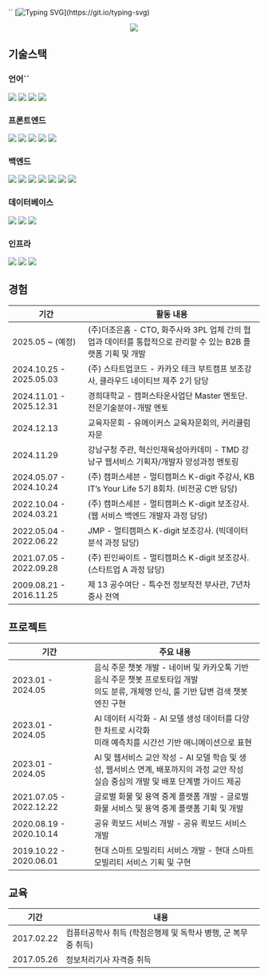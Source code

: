 
``
[![Typing SVG](https://readme-typing-svg.demolab.com/?lines=안녕하세요+이상엽(leo.lee)의+프로필+입니다;화면을+아래로+내려주세요+🙂)](https://git.io/typing-svg)

<div align="center">
  <img src="https://github.com/oka1313/oka1313/assets/101691440/92118a53-c5b6-40bc-b130-bf8c398d7b51" />
</div>


## 기술스택

### 언어``
<p> 
  <img src="https://img.shields.io/badge/-JavaScript-F7DF1E?style=flat-square&logo=JavaScript&logoColor=white"/> 
  <img src="https://img.shields.io/badge/-TypeScript-3178C6?style=flat-square&logo=TypeScript&logoColor=white"/> 
  <img src="https://img.shields.io/badge/-Java-007396?style=flat-square&logo=Java&logoColor=white"/> 
  <img src="https://img.shields.io/badge/-Python-3776AB?style=flat-square&logo=Python&logoColor=white"/> 
</p>

### 프론트엔드

<p>
    <img src="https://img.shields.io/badge/-Next.js-000000?style=flat-square&logo=Next.js&logoColor=white"/>
    <img src="https://img.shields.io/badge/-React-61DAFB?style=flat-square&logo=React&logoColor=white"/>
    <img src="https://img.shields.io/badge/-Vue.js-42B883?style=flat-square&logo=Vue.js&logoColor=white"/>
    <img src="https://img.shields.io/badge/-HTML5-E34F26?style=flat-square&logo=HTML5&logoColor=white"/>
    <img src="https://img.shields.io/badge/-CSS3-1572B6?style=flat-square&logo=CSS3&logoColor=white"/>
</p>

### 백엔드

<p>
    <img src="https://img.shields.io/badge/-Spring%20Boot-6DB33F?style=flat-square&logo=Spring%20Boot&logoColor=white"/>
    <img src="https://img.shields.io/badge/-Spring-6DB33F?style=flat-square&logo=Spring&logoColor=white"/>
    <img src="https://img.shields.io/badge/-Node.js-339933?style=flat-square&logo=Node.js&logoColor=white"/>
    <img src="https://img.shields.io/badge/-Express-000000?style=flat-square&logo=Express&logoColor=white"/>
    <img src="https://img.shields.io/badge/-Koa-000000?style=flat-square&logo=Koa&logoColor=white"/>
    <img src="https://img.shields.io/badge/-JSP-007396?style=flat-square&logo=java&logoColor=white"/>
    <img src="https://img.shields.io/badge/-PHP-777BB4?style=flat-square&logo=PHP&logoColor=white"/>
</p>

### 데이터베이스
<p>
    <img src="https://img.shields.io/badge/-MySQL-F29111?style=flat-square&logo=MySQL&logoColor=white"/>
    <img src="https://img.shields.io/badge/-MariaDB-003B57?style=flat-square&logo=MariaDB&logoColor=white"/>
    <img src="https://img.shields.io/badge/-MongoDB-47A248?style=flat-square&logo=MongoDB&logoColor=white"/>
</p>

### 인프라
<p>
    <img src="https://img.shields.io/badge/-AWS-232F3E?style=flat-square&logo=Amazon%20AWS&logoColor=white"/>
    <img src="https://img.shields.io/badge/-NGINX-009639?style=flat-square&logo=nginx&logoColor=white"/>
    <img src="https://img.shields.io/badge/-Apache-D22128?style=flat-square&logo=Apache&logoColor=white"/>
</p>



## 경험
| 기간                   | 활동 내용                                                                                  |
|------------------------|-------------------------------------------------------------------------------------------|
| 2025.05 ~ (예정)     |  (주)더조은홈 - CTO, 화주사와 3PL 업체 간의 협업과 데이터를 통합적으로 관리할 수 있는 B2B 플랫폼 기획 및 개발|
| 2024.10.25 - 2025.05.03 | (주) 스타트업코드 - 카카오 테크 부트캠프 보조강사, 클라우드 네이티브 제주 2기 담당          |
| 2024.11.01 - 2025.12.31 | 경희대학교 - 캠퍼스타운사업단 Master 멘토단. 전문기술분야-개발 멘토                          |
| 2024.12.13             | 교육자문회 - 유메이커스 교육자문회의, 커리큘럼 자문                                         |
| 2024.11.29             | 강남구청 주관, 혁신인재육성아카데미 - TMD 강남구 웹서비스 기획자/개발자 양성과정 멘토링       |
| 2024.05.07 - 2024.10.24 | (주) 캠퍼스세븐 - 멀티캠퍼스 K-digit 주강사, KB IT’s Your Life 5기 8회차. (비전공 C반 담당)  |
| 2022.10.04 - 2024.03.21 | (주) 캠퍼스세븐 - 멀티캠퍼스 K-digit 보조강사. (웹 서비스 백엔드 개발자 과정 담당)           |
| 2022.05.04 - 2022.06.22 | JMP - 멀티캠퍼스 K-digit 보조강사. (빅데이터 분석 과정 담당)                               |
| 2021.07.05 - 2022.09.28 | (주) 핀인싸이트 - 멀티캠퍼스 K-digit 보조강사. (스타트업 A 과정 담당)                      |
| 2009.08.21 - 2016.11.25 | 제 13 공수여단 - 특수전 정보작전 부사관, 7년차 중사 전역                                   |

## 프로젝트
| 기간                  | 주요 내용                                                                                  |
|-----------------------|-------------------------------------------------------------------------------------------|
| 2023.01 - 2024.05     | 음식 주문 챗봇 개발 - 네이버 및 카카오톡 기반 음식 주문 챗봇 프로토타입 개발<br>의도 분류, 개체명 인식, 룰 기반 답변 검색 챗봇 엔진 구현 |
| 2023.01 - 2024.05     | AI 데이터 시각화 - AI 모델 생성 데이터를 다양한 차트로 시각화<br>미래 예측치를 시간선 기반 애니메이션으로 표현 |
| 2023.01 - 2024.05     | AI 및 웹서비스 교안 작성 - AI 모델 학습 및 생성, 웹서비스 연계, 배포까지의 과정 교안 작성<br>실습 중심의 개발 및 배포 단계별 가이드 제공 |
| 2021.07.05 - 2022.12.22 | 글로벌 화물 및 용역 중계 플랫폼 개발 - 글로벌 화물 서비스 및 용역 중계 플랫폼 기획 및 개발      |
| 2020.08.19 - 2020.10.14 | 공유 퀵보드 서비스 개발 - 공유 퀵보드 서비스 개발                                         |
| 2019.10.22 - 2020.06.01 | 현대 스마트 모빌리티 서비스 개발 - 현대 스마트 모빌리티 서비스 기획 및 구현                 |

## 교육
| 기간          | 내용                                                                 |
|---------------|----------------------------------------------------------------------|
| 2017.02.22    | 컴퓨터공학사 취득 (학점은행제 및 독학사 병행, 군 복무 중 취득)      |
| 2017.05.26    | 정보처리기사 자격증 취득                                             |

